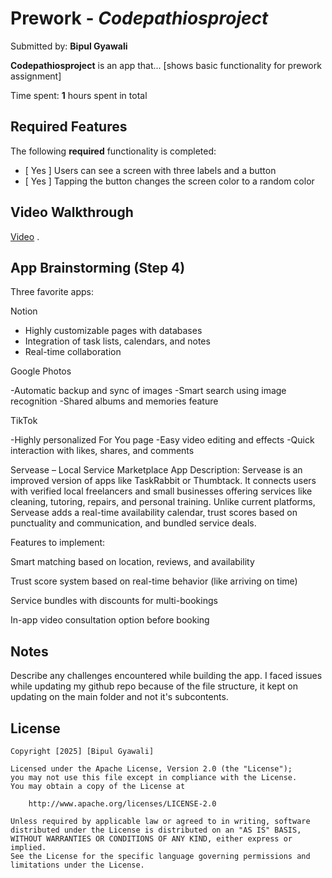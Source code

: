 # Prework - *Codepathiosproject*

Submitted by: **Bipul Gyawali**

**Codepathiosproject** is an app that... [shows basic functionality for prework assignment] 

Time spent: **1** hours spent in total

## Required Features

The following **required** functionality is completed:

- [ Yes ] Users can see a screen with three labels and a button
- [ Yes ] Tapping the button changes the screen color to a random color
 
## Video Walkthrough

[Video](https://www.loom.com/share/60e13164b4f948d0b7b30883249d8825?sid=95a57189-07bd-47b3-8607-a34b6bc805ba) .

## App Brainstorming (Step 4)
Three favorite apps:

Notion

- Highly customizable pages with databases
- Integration of task lists, calendars, and notes
- Real-time collaboration
  
Google Photos

 -Automatic backup and sync of images
 -Smart search using image recognition
 -Shared albums and memories feature
 
TikTok

 -Highly personalized For You page
 -Easy video editing and effects
 -Quick interaction with likes, shares, and comments

Servease – Local Service Marketplace App
Description:
Servease is an improved version of apps like TaskRabbit or Thumbtack. It connects users with verified local freelancers and small businesses offering services like cleaning, tutoring, repairs, and personal training. Unlike current platforms, Servease adds a real-time availability calendar, trust scores based on punctuality and communication, and bundled service deals.

Features to implement:

 Smart matching based on location, reviews, and availability

 Trust score system based on real-time behavior (like arriving on time)

 Service bundles with discounts for multi-bookings

 In-app video consultation option before booking

## Notes

Describe any challenges encountered while building the app.
I faced issues while updating my github repo because of the file structure, it kept on updating on the main folder and not it's subcontents. 

## License

    Copyright [2025] [Bipul Gyawali]

    Licensed under the Apache License, Version 2.0 (the "License");
    you may not use this file except in compliance with the License.
    You may obtain a copy of the License at

        http://www.apache.org/licenses/LICENSE-2.0

    Unless required by applicable law or agreed to in writing, software
    distributed under the License is distributed on an "AS IS" BASIS,
    WITHOUT WARRANTIES OR CONDITIONS OF ANY KIND, either express or implied.
    See the License for the specific language governing permissions and
    limitations under the License.
